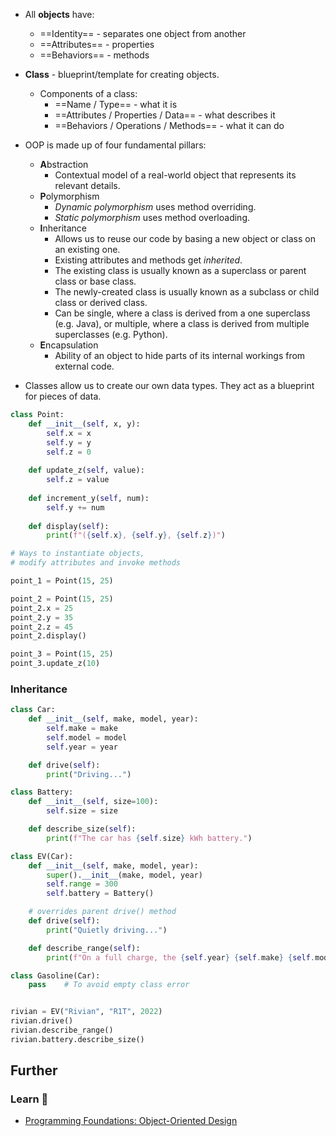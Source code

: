 - All **objects** have:
    - ==Identity== - separates one object from another
    - ==Attributes== - properties
    - ==Behaviors== - methods 
- **Class** - blueprint/template for creating objects.
    - Components of a class:
        - ==Name  / Type== - what it is
        - ==Attributes / Properties / Data== - what describes it 
        - ==Behaviors / Operations / Methods== - what it can do
- OOP is made up of four fundamental pillars:
    - **A**bstraction
        - Contextual model of a real-world object that represents its relevant details. 
    - **P**olymorphism
        - *Dynamic polymorphism* uses method overriding.
        - *Static polymorphism* uses method overloading.
    - **I**nheritance
        - Allows us to reuse our code by basing a new object or class on an existing one.
        - Existing attributes and methods get *inherited*.
        - The existing class is usually known as a superclass or parent class or base class.
        - The newly-created class is usually known as a subclass or child class or derived class.
        - Can be single, where a class is derived from a one superclass (e.g. Java), or multiple, where a class is derived from multiple superclasses (e.g. Python).
    - **E**ncapsulation
        - Ability of an object to hide parts of its internal workings from external code.


- Classes allow us to create our own data types. They act as a blueprint for pieces of data.

```python
class Point:
    def __init__(self, x, y):
        self.x = x
        self.y = y
        self.z = 0
    
    def update_z(self, value):
        self.z = value
    
    def increment_y(self, num):
        self.y += num
      
    def display(self):
        print(f"({self.x}, {self.y}, {self.z})")

# Ways to instantiate objects,
# modify attributes and invoke methods

point_1 = Point(15, 25)

point_2 = Point(15, 25)
point_2.x = 25
point_2.y = 35
point_2.z = 45
point_2.display()

point_3 = Point(15, 25)
point_3.update_z(10)
```

### Inheritance

```python
class Car:
    def __init__(self, make, model, year):
        self.make = make
        self.model = model
        self.year = year

    def drive(self):
        print("Driving...")

class Battery:
    def __init__(self, size=100):
        self.size = size

    def describe_size(self):
        print(f"The car has {self.size} kWh battery.")

class EV(Car):
    def __init__(self, make, model, year):
        super().__init__(make, model, year)
        self.range = 300
        self.battery = Battery()

    # overrides parent drive() method
    def drive(self):
        print("Quietly driving...")

    def describe_range(self):
        print(f"On a full charge, the {self.year} {self.make} {self.model} has a {self.range} mi range.")

class Gasoline(Car):
    pass	# To avoid empty class error


rivian = EV("Rivian", "R1T", 2022)
rivian.drive()
rivian.describe_range()
rivian.battery.describe_size()
```

## Further

### Learn 🧠

- [Programming Foundations: Object-Oriented Design](https://www.linkedin.com/learning/programming-foundations-object-oriented-design-3)